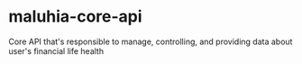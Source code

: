 # maluhia-core-api
Core API that's responsible to manage, controlling, and providing data about user's financial life health
